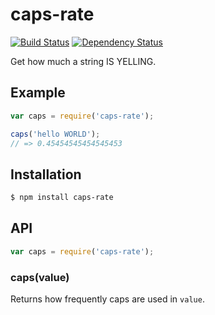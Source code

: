 # caps-rate

[![Build Status](https://travis-ci.org/nwitch/caps-rate.png?branch=master)](https://travis-ci.org/nwitch/caps-rate)
[![Dependency Status](https://gemnasium.com/nwitch/caps-rate.png)](https://gemnasium.com/nwitch/caps-rate)

Get how much a string IS YELLING.

## Example

``` javascript
var caps = require('caps-rate');

caps('hello WORLD');
// => 0.45454545454545453
```

## Installation

``` bash
$ npm install caps-rate
```

## API

``` javascript
var caps = require('caps-rate');
```

### caps(value)

Returns how frequently caps are used in `value`.